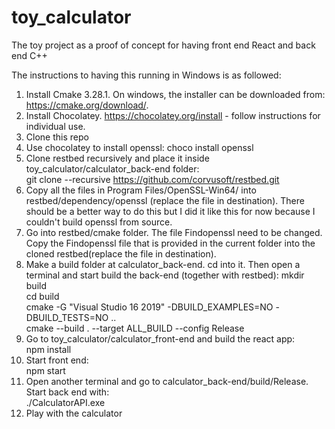 # toy_calculator
The toy project as a proof of concept for having front end React and back end C++

The instructions to having this running in Windows is as followed:
1. Install Cmake 3.28.1. On windows, the installer can be downloaded from: https://cmake.org/download/.
2. Install Chocolatey. https://chocolatey.org/install - follow instructions for individual use.
3. Clone this repo
4. Use chocolatey to install openssl:
choco install openssl
5. Clone restbed recursively and place it inside toy_calculator/calculator_back-end folder:\
git clone --recursive https://github.com/corvusoft/restbed.git
6. Copy all the files in Program Files/OpenSSL-Win64/ into restbed/dependency/openssl (replace the file in destination). There should be a better way to do this but I did it like this for now because I couldn't build openssl from source. 
7. Go into restbed/cmake folder. The file Findopenssl need to be changed. Copy the Findopenssl file that is provided in the current folder into the cloned restbed(replace the file in destination).
8. Make a build folder at calculator_back-end. cd into it. Then open a terminal and start build the back-end (together with restbed):
mkdir build \
cd build \
cmake -G "Visual Studio 16 2019" -DBUILD_EXAMPLES=NO -DBUILD_TESTS=NO .. \
cmake --build . --target ALL_BUILD --config Release
9. Go to toy_calculator/calculator_front-end and build the react app:\
npm install
11. Start front end: \
npm start
12. Open another terminal and go to calculator_back-end/build/Release. Start back end with: \
./CalculatorAPI.exe
13. Play with the calculator
